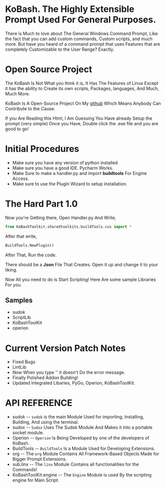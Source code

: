 # KoBash. The Highly Extensible Prompt Used For General Purposes.

There is Much to love about The General Windows Command Prompt, Like the fact that you can add custom commands, Custom scripts, and much more. But have you heard of a command prompt that uses Features that are completely Customizable to the User Range? Exactly.





# Open Source Project

The KoBash Is Not What you think it is, It Has The Features of Linux Except it has the ability to Create its own scripts, Packages, languages, And Much, Much More.

KoBash Is A Open-Source Project On My [github](https://github.com/Kai-Builder/kobash) Which Means Anybody Can Contribute to the Cause.

If you Are Reading this Html, I Am Guessing You Have already Setup the prompt (very simple) Once you Have,  Double click the .exe file and you are good to go!

# Initial Procedures

- Make sure you have any version of python installed
- Make sure you have a good IDE. Pycharm Works.
- Make Sure to make a handler.py and import **buildtools** For Engine Access.
- Make sure to use the Plugin Wizard to setup installation.

# The Hard Part 1.0

Now you're Getting there, Open Handler.py And Write,

```python
from KoBashToolkit.sharedtoolkits.buildTools.cus import *
```

After that write,

```python
BuildTools.NewPlugin()
```

After That, Run the code.

There should be a **Json** File That Creates. Open it up and change it to your liking.



Now All you need to do is Start Scripting! Here Are some sample Libraries For you.



## Samples

- sudok
- ScriptLib
- KoBashToolKit
- operion




# Current Version Patch Notes
- Fixed Bugs 
- LintLib
- Now When you type '' it doesn't Do the error message.
- Finally Polished Addon Building! 
- Updated Integrated Libaries, PyGo, Operion, KoBashToolKit.
# API REFERENCE

- sudok -- `sudok` is the main Module Used for importing, Installing, Building, And using the terminal.
- sudox -- `Sudox` Uses The Sudok Module And Makes it into a portable socket module.
- Operion -- `Operion` Is Being Developed by one of the developers of KoBash.
- BuildTools -- `BuildTools` Is a Module Used for Developing Extensions.
- org -- The `org` Module Contains All Framework-Based Objects Made for Bigger Prompt Extensions.
- sub.linx -- The `linx` Module Contains all functionalities for the Commands!
- KoBashToolKit.engine -- The `Engine` Module is used By the scripting engine for Main Script.
